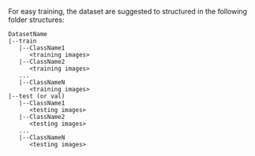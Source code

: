For easy training, the dataset are suggested to structured in the following folder structures:

```
DatasetName
|--train
   |--ClassName1
      <training images>
   |--ClassName2
      <training images>
   ...
   |--ClassNameN
      <training images>   
|--test (or val)
   |--ClassName1
      <testing images>
   |--ClassName2
      <testing images>
   ...
   |--ClassNameN
      <testing images>   
```
